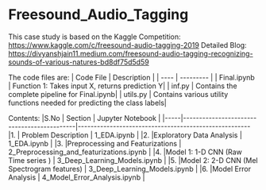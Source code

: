 # Freesound_Audio_Tagging
This case study is based on the Kaggle Competition: https://www.kaggle.com/c/freesound-audio-tagging-2019
Detailed Blog: https://divyanshjain11.medium.com/freesound-audio-tagging-recognizing-sounds-of-various-natures-bd8df75d5d59

The code files are:
| Code File | Description  | 
| ----      | ---------    |
| Final.ipynb    | Function 1: Takes input X, returns prediction Y|
| inf.py         | Contains the complete pipeline for Final.ipynb|
| utils.py       | Contains various utility functions needed for predicting the class labels|

Contents:
|S.No |	Section                                    |	Jupyter Notebook                                     |
|-----|--------------------------------------------|------------------------------------------------------
|1.	  | Problem Description	                       | 1_EDA.ipynb                                          |
|2.	  |Exploratory Data Analysis                   |	1_EDA.ipynb                                         |
|3.	  |Preprocessing and Featurizations	           | 2_Preprocessing_and_featurizations.ipynb             |
|4.		|Model 1: 1-D CNN (Raw Time series )         | 3_Deep_Learning_Models.ipynb                         |
|5.	  |Model 2: 2-D CNN (Mel Spectrogram features) | 3_Deep_Learning_Models.ipynb                         |
|6.	  |Model Error Analysis                        | 4_Model_Error_Analysis.ipynb                         |
